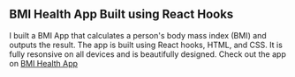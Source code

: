 ## BMI Health App Built using React Hooks

  I built a BMI App that calculates a person's body mass index (BMI) and outputs the result. The app is built using React hooks, HTML, and CSS. 
  It is fully resonsive on all devices and is beautifully designed. Check out the app on [BMI Health App](https://bmi-health-react-app.netlify.app/)
